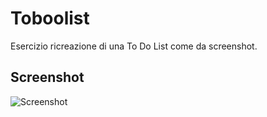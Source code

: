 # Toboolist

Esercizio ricreazione di una To Do List come da screenshot.

## Screenshot
![Screenshot](https://github.com/RuxandraRambet/html-css-toboolist/assets/142692674/05ac87a0-40b6-46a3-aff4-77a83f7c0646)
